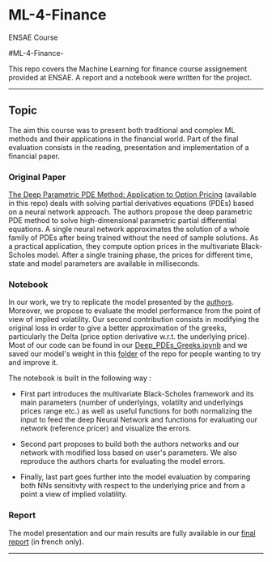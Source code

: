 # ML-4-Finance
ENSAE Course

#ML-4-Finance-


This repo covers the Machine Learning for finance course assignement provided at ENSAE. A report and a notebook were written for the project. 

---------------------------------------------------------------------------------------
## Topic

The aim this course was to present both traditional and complex ML methods and their applications in the financial world. Part of the final evaluation consists in the reading, presentation and implementation of a financial paper.

 ### Original Paper
 [The Deep Parametric PDE Method: Application to Option Pricing](https://arxiv.org/abs/2012.06211) (available in this repo) deals with solving partial derivatives equations (PDEs) based on a neural network approach. The authors propose the deep parametric PDE method to solve high-dimensional parametric partial differential equations. A single neural network approximates the solution of a whole family of PDEs after being trained without the need of sample solutions. As a practical application, they compute option prices in the multivariate Black-Scholes model. After a single training phase, the prices for different time, state and model parameters are available in milliseconds.
 
 
 ### Notebook 
 In our work, we try to replicate the model presented by the [authors](https://github.com/LWunderlich/DeepPDE). Moreover, we propose to evaluate the model performance from the point of view of implied volatility. Our second contribution consists in modifying the original loss in order to give a better approximation of the greeks, particularly the Delta (price option derivative w.r.t. the underlying price). Most of our code can be found in our [Deep_PDEs_Greeks.ipynb](https://github.com/Noureddineidir/ML-4-Finance/blob/6b0ef72fb3036fcb2c0ef78039a52764665c20af/Deep_PDEs_Greeks.ipynb) and we saved our model's weight in this [folder](https://github.com/Noureddineidir/ML-4-Finance/tree/main/checkpoint) of the repo for people wanting to try and improve it.
 
The notebook is built in the following way : 
 * First part introduces the multivariate Black-Scholes framework and its main parameters (number of underlyings, volatilty and underlyings prices range etc.) as well as useful functions for both normalizing the input to feed the deep Neural Network and functions for evaluating our network (reference pricer) and visualize the errors.

* Second part proposes to build both the authors networks and our network with modified loss based on user's parameters. We also reproduce the authors charts for evaluating the model errors.

* Finally, last part goes further into the model evaluation by comparing both NNs sensitivty with respect to the underlying price and from a point a view of implied volatility.

### Report

The model presentation and our main results are fully available in our [final report](https://github.com/Noureddineidir/ML-4-Finance/blob/6b0ef72fb3036fcb2c0ef78039a52764665c20af/Rapport_OULID_SCHAEFFER_VIALARD.pdf) (in french only). 
 

---------------------------------------------------------------------------
